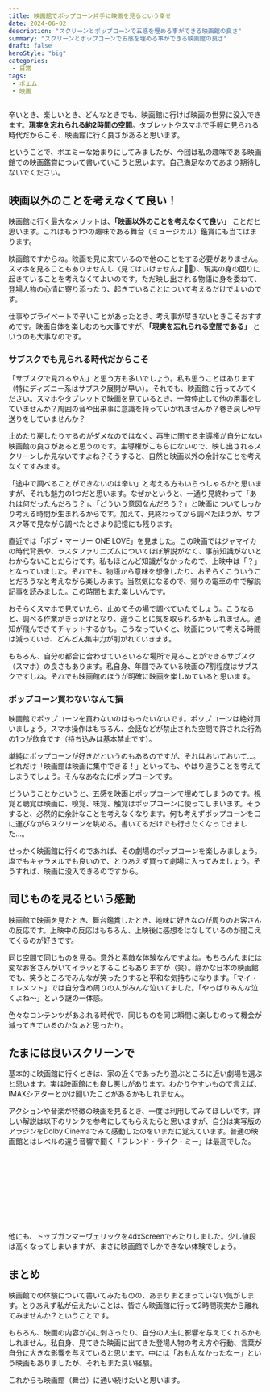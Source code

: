```yaml
---
title: 映画館でポップコーン片手に映画を見るという幸せ
date: 2024-06-02
description: "スクリーンとポップコーンで五感を埋める事ができる映画館の良さ"
summary: "スクリーンとポップコーンで五感を埋める事ができる映画館の良さ"
draft: false
heroStyle: "big"
categories:
 - 日常
tags:
 - ポエム
 - 映画
---
```


辛いとき、楽しいとき、どんなときでも、映画館に行けば映画の世界に没入できます。**現実を忘れられる約2時間の空間**。タブレットやスマホで手軽に見られる時代だからこそ、映画館に行く良さがあると思います。

ということで、ポエミーな始まりにしてみましたが、今回は私の趣味である映画館での映画鑑賞について書いていこうと思います。自己満足なのであまり期待しないでください。

## 映画以外のことを考えなくて良い！

映画館に行く最大なメリットは、**「映画以外のことを考えなくて良い」** ことだと思います。これはもう1つの趣味である舞台（ミュージカル）鑑賞にも当てはまります。

映画館ですからね。映画を見に来ているので他のことをする必要がありません。スマホを見ることもありませんし（見てはいけませんよ🙅‍♂️）、現実の身の回りに起きていることを考えなくてよいのです。ただ映し出される物語に身を委ねて、登場人物の心情に寄り添ったり、起きていることについて考えるだけでよいのです。

仕事やプライベートで辛いことがあったとき、考え事が尽きないときこそおすすめです。映画自体を楽しむのも大事ですが、**「現実を忘れられる空間である」** というのも大事なのです。

### サブスクでも見られる時代だからこそ

「サブスクで見れるやん」と思う方も多いでしょう。私も思うことはあります（特にディズニー系はサブスク展開が早い）。それでも、映画館に行ってみてください。スマホやタブレットで映画を見ているとき、一時停止して他の用事をしていませんか？周囲の音や出来事に意識を持っていかれませんか？巻き戻しや早送りをしていませんか？

止めたり戻したりするのがダメなのではなく、再生に関する主導権が自分にない映画館の良さがあると思うのです。主導権がこちらにないので、映し出されるスクリーンしか見ないですよね？そうすると、自然と映画以外の余計なことを考えなくてすみます。

「途中で調べることができないのは辛い」と考える方もいらっしゃるかと思いますが、それも魅力の1つだと思います。なぜかというと、一通り見終わって「あれは何だったんだろう？」、「どういう意図なんだろう？」と映画についてしっかり考える時間が生まれるからです。加えて、見終わってから調べたほうが、サブスク等で見ながら調べたときより記憶にも残ります。

直近では「ボブ・マーリー ONE LOVE」を見ました。この映画ではジャマイカの時代背景や、ラスタファリニズムについてほぼ解説がなく、事前知識がないとわからないことだらけです。私もほとんど知識がなかったので、上映中は「？」となっていました。それでも、物語から意味を想像したり、おそらくこういうことだろうなと考えながら楽しみます。当然気になるので、帰りの電車の中で解説記事を読みました。この時間もまた楽しいんです。

おそらくスマホで見ていたら、止めてその場で調べていたでしょう。こうなると、調べる作業がきっかけとなり、違うことに気を取られるかもしれません。通知が飛んできてチャットするかも。こうなっていくと、映画について考える時間は減っていき、どんどん集中力が削がれていきます。

もちろん、自分の都合に合わせていろいろな場所で見ることができるサブスク（スマホ）の良さもあります。私自身、年間でみている映画の7割程度はサブスクですしね。それでも映画館のほうが明確に映画を楽しめていると思います。

### ポップコーン買わないなんて損

映画館でポップコーンを買わないのはもったいないです。ポップコーンは絶対買いましょう。スマホ操作はもちろん、会話などが禁止された空間で許された行為の1つが飲食です（持ち込みは基本禁止です）。

単純にポップコーンが好きだというのもあるのですが、それはおいておいて...。どれだけ「映画館は映画に集中できる！」といっても、やはり違うことを考えてしまうでしょう。そんなあなたにポップコーンです。

どういうことかというと、五感を映画とポップコーンで埋めてしまうのです。視覚と聴覚は映画に、嗅覚、味覚、触覚はポップコーンに使ってしまいます。そうすると、必然的に余計なことを考えなくなります。何も考えずポップコーンを口に運びながらスクリーンを眺める。書いてるだけでも行きたくなってきました...。

せっかく映画館に行くのであれば、その劇場のポップコーンを楽しみましょう。塩でもキャラメルでも良いので、とりあえず買って劇場に入ってみましょう。そうすれば、映画に没入できるのですから。

## 同じものを見るという感動

映画館で映画を見たとき、舞台鑑賞したとき、地味に好きなのが周りのお客さんの反応です。上映中の反応はもちろん、上映後に感想をはなしているのが聞こえてくるのが好きです。

同じ空間で同じものを見る。意外と素敵な体験なんですよね。もちろんたまには変なお客さんがいてイラッとすることもありますが（笑）。静かな日本の映画館でも、笑うところでみんなが笑ったりすると平和な気持ちになります。「マイ・エレメント」では自分含め周りの人がみんな泣いてました。「やっぱりみんな泣くよね～」という謎の一体感。

色々なコンテンツがあふれる時代で、同じものを同じ瞬間に楽しむのって機会が減ってきているのかなぁと思ったり。


## たまには良いスクリーンで

基本的に映画館に行くときは、家の近くであったり遊ぶところに近い劇場を選ぶと思います。実は映画館にも良し悪しがあります。わかりやすいもので言えば、IMAXシアターとかは聞いたことがあるかもしれません。

アクションや音楽が特徴の映画を見るとき、一度は利用してみてほしいです。詳しい解説は以下のリンクを参考にしてもらえたらと思いますが、自分は実写版のアラジンをDolby Cinemaでみて感動したのをいまだに覚えています。普通の映画館とはレベルの違う音響で聞く「フレンド・ライク・ミー」は最高でした。

<div class="iframely-embed"><div class="iframely-responsive" style="height: 140px; padding-bottom: 0;"><a href="https://moviewalker.jp/news/article/1006985/" data-iframely-url="//iframely.net/CBG22v0?card=small"></a></div></div><script async src="//iframely.net/embed.js"></script>

他にも、トップガンマーヴェリックを4dxScreenでみたりしました。少し値段は高くなってしまいますが、まさに映画館でしかできない体験でしょう。

## まとめ

映画館での体験について書いてみたものの、あまりまとまっていない気がします。とりあえず私が伝えたいことは、皆さん映画館に行って2時間現実から離れてみませんか？ということです。

もちろん、映画の内容が心に刺さったり、自分の人生に影響を与えてくれるかもしれません。私自身、見てきた映画に出てきた登場人物の考え方や行動、言葉が自分に大きな影響を与えていると思います。中には「おもんなかったなー」という映画もありましたが、それもまた良い経験。

これからも映画館（舞台）に通い続けたいと思います。
